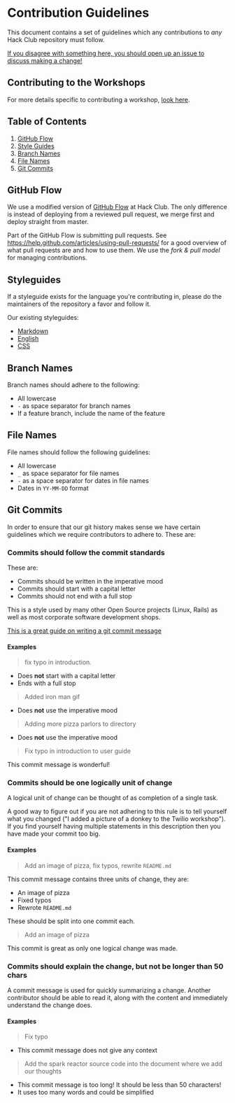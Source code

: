 # Contribution Guidelines

This document contains a set of guidelines which any contributions to *any*
Hack Club repository must follow.

[If you disagree with something here, you should open up an issue to discuss making a change!](https://github.com/hackclub/hackclub/issues/new)

## Contributing to the Workshops

For more details specific to contributing a workshop,
[look here](workshops/CONTRIBUTING.md).

## Table of Contents

1. [GitHub Flow](#github-flow)
2. [Style Guides](#styleguides)
3. [Branch Names](#branch-names)
4. [File Names](#file-names)
5. [Git Commits](#git-commits)

## GitHub Flow

We use a modified version of [GitHub Flow](https://guides.github.com/introduction/flow/)
at Hack Club. The only difference is instead of deploying from a reviewed pull
request, we merge first and deploy straight from master.

Part of the GitHub Flow is submitting pull requests. See
https://help.github.com/articles/using-pull-requests/ for a good overview of
what pull requests are and how to use them. We use the _fork & pull model_ for
managing contributions.

## Styleguides

If a styleguide exists for the language you're contributing in, please do the
maintainers of the repository a favor and follow it.

Our existing styleguides:

- [Markdown](https://github.com/hackclub/meta/blob/master/styleguides/markdown.md)
- [English](https://github.com/hackclub/meta/blob/master/styleguides/english.md)
- [CSS](https://github.com/hackclub/meta/blob/master/styleguides/css.md)

## Branch Names

Branch names should adhere to the following:

- All lowercase
- `-` as space separator for branch names
- If a feature branch, include the name of the feature

## File Names

File names should follow the following guidelines:

- All lowercase
- `_` as space separator for file names
- `-` as a space separator for dates in file names
- Dates in `YY-MM-DD` format

## Git Commits

In order to ensure that our git history makes sense we have certain guidelines
which we require contributors to adhere to. These are:

### Commits should follow the commit standards

These are:

- Commits should be written in the imperative mood
- Commits should start with a capital letter
- Commits should not end with a full stop

This is a style used by many other Open Source projects (Linux, Rails) as well
as most corporate software development shops.

[This is a great guide on writing a git commit message](http://chris.beams.io/posts/git-commit/)

#### Examples

> fix typo in introduction.

- Does **not** start with a capital letter
- Ends with a full stop

> Added iron man gif

- Does **not** use the imperative mood

> Adding more pizza parlors to directory

- Does **not** use the imperative mood

> Fix typo in introduction to user guide

This commit message is wonderful!

### Commits should be one logically unit of change

A logical unit of change can be thought of as completion of a single task.

A good way to figure out if you are not adhering to this rule is to tell
yourself what you changed ("I added a picture of a donkey to the Twilio
workshop"). If you find yourself having multiple statements in this description
then you have made your commit too big.

#### Examples

> Add an image of pizza, fix typos, rewrite `README.md`

This commit message contains three units of change, they are:

- An image of pizza
- Fixed typos
- Rewrote `README.md`

These should be split into one commit each.

> Add an image of pizza

This commit is great as only one logical change was made.

### Commits should explain the change, but not be longer than 50 chars

A commit message is used for quickly summarizing a change. Another contributor
should be able to read it, along with the content and immediately understand the
change does.

#### Examples

> Fix typo

- This commit message does not give any context

> Add the spark reactor source code into the document where we add our thoughts

- This commit message is too long! It should be less than 50 characters!
- It uses too many words and could be simplified
